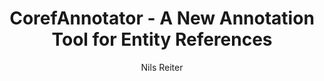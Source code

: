 ---
layout: pub
type: inproceedings
title: "CorefAnnotator - A New Annotation Tool for Entity References"
author:
- Nils Reiter
booktitle: "Abstracts of EADH"
year: 2018
month: 12
location: "Galway, Ireland"
keywords:
- annotation
- coreference 
- coreference resolution
- tool
---